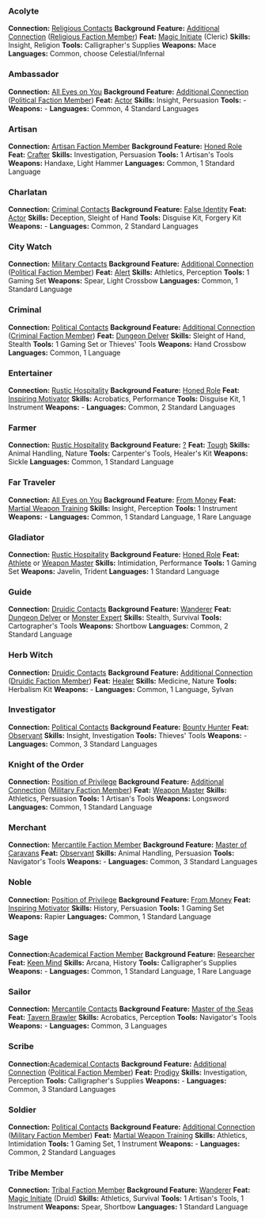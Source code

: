 
### Acolyte
**Connection:** [Religious Contacts](https://lolindhir.github.io/PnP/rules/creation/character_creation/backgrounds/backgrounds_connections)
**Background Feature:** [Additional Connection](https://lolindhir.github.io/PnP/rules/creation/character_creation/backgrounds/backgrounds_features) ([Religious Faction Member](https://lolindhir.github.io/PnP/rules/creation/character_creation/backgrounds/backgrounds_connections))
**Feat:** [Magic Initiate](https://lolindhir.github.io/PnP/feats/Magic%2520Initiate) (Cleric)
**Skills:** Insight, Religion
**Tools:** Calligrapher's Supplies
**Weapons:** Mace
**Languages:** Common, choose Celestial/Infernal


### Ambassador
**Connection:** [All Eyes on You](https://lolindhir.github.io/PnP/rules/creation/character_creation/backgrounds/backgrounds_connections)
**Background Feature:** [Additional Connection](https://lolindhir.github.io/PnP/rules/creation/character_creation/backgrounds/backgrounds_features) ([Political Faction Member](https://lolindhir.github.io/PnP/rules/creation/character_creation/backgrounds/backgrounds_connections))
**Feat:** [Actor](https://lolindhir.github.io/PnP/feats/Actor)
**Skills:** Insight, Persuasion
**Tools:** -
**Weapons:** -
**Languages:** Common, 4 Standard Languages


### Artisan
**Connection:** [Artisan Faction Member](https://lolindhir.github.io/PnP/rules/creation/character_creation/backgrounds/backgrounds_connections)
**Background Feature:** [Honed Role](https://lolindhir.github.io/PnP/rules/creation/character_creation/backgrounds/backgrounds_features)
**Feat:** [Crafter](https://lolindhir.github.io/PnP/feats/Crafter)
**Skills:** Investigation, Persuasion
**Tools:** 1 Artisan's Tools
**Weapons:** Handaxe, Light Hammer
**Languages:** Common, 1 Standard Language


### Charlatan
**Connection:** [Criminal Contacts](https://lolindhir.github.io/PnP/rules/creation/character_creation/backgrounds/backgrounds_connections)
**Background Feature:** [False Identity](https://lolindhir.github.io/PnP/rules/creation/character_creation/backgrounds/backgrounds_features)
**Feat:** [Actor](https://lolindhir.github.io/PnP/feats/Actor)
**Skills:** Deception, Sleight of Hand
**Tools:** Disguise Kit, Forgery Kit
**Weapons:** -
**Languages:** Common, 2 Standard Languages


### City Watch
**Connection:** [Military Contacts](https://lolindhir.github.io/PnP/rules/creation/character_creation/backgrounds/backgrounds_connections)
**Background Feature:** [Additional Connection](https://lolindhir.github.io/PnP/rules/creation/character_creation/backgrounds/backgrounds_features) ([Political Faction Member](https://lolindhir.github.io/PnP/rules/creation/character_creation/backgrounds/backgrounds_connections))
**Feat:** [Alert](https://lolindhir.github.io/PnP/feats/Alert)
**Skills:** Athletics, Perception
**Tools:** 1 Gaming Set
**Weapons:** Spear, Light Crossbow
**Languages:** Common, 1 Standard Language


### Criminal
**Connection:** [Political Contacts](https://lolindhir.github.io/PnP/rules/creation/character_creation/backgrounds/backgrounds_connections)
**Background Feature:** [Additional Connection](https://lolindhir.github.io/PnP/rules/creation/character_creation/backgrounds/backgrounds_features) ([Criminal Faction Member](https://lolindhir.github.io/PnP/rules/creation/character_creation/backgrounds/backgrounds_connections))
**Feat:** [Dungeon Delver](https://lolindhir.github.io/PnP/feats/Dungeon%2520Delver)
**Skills:** Sleight of Hand, Stealth
**Tools:** 1 Gaming Set or Thieves' Tools
**Weapons:** Hand Crossbow
**Languages:** Common, 1 Language


### Entertainer
**Connection:** [Rustic Hospitality](https://lolindhir.github.io/PnP/rules/creation/character_creation/backgrounds/backgrounds_connections)
**Background Feature:** [Honed Role](https://lolindhir.github.io/PnP/rules/creation/character_creation/backgrounds/backgrounds_features)
**Feat:** [Inspiring Motivator](https://lolindhir.github.io/PnP/feats/Inspiring%2520Motivator)
**Skills:** Acrobatics, Performance
**Tools:** Disguise Kit, 1 Instrument
**Weapons:** -
**Languages:** Common, 2 Standard Languages


### Farmer
**Connection:** [Rustic Hospitality](https://lolindhir.github.io/PnP/rules/creation/character_creation/backgrounds/backgrounds_connections)
**Background Feature:** [?](https://lolindhir.github.io/PnP/rules/creation/character_creation/backgrounds/backgrounds_features)
**Feat:** [Tough](https://lolindhir.github.io/PnP/feats/Tough)
**Skills:** Animal Handling, Nature
**Tools:** Carpenter's Tools, Healer's Kit
**Weapons:** Sickle
**Languages:** Common, 1 Standard Language


### Far Traveler
**Connection:** [All Eyes on You](https://lolindhir.github.io/PnP/rules/creation/character_creation/backgrounds/backgrounds_connections)
**Background Feature:** [From Money](https://lolindhir.github.io/PnP/rules/creation/character_creation/backgrounds/backgrounds_features)
**Feat:** [Martial Weapon Training](https://lolindhir.github.io/PnP/feats/Martial%2520Weapon%2520Training)
**Skills:** Insight, Perception
**Tools:** 1 Instrument
**Weapons:** -
**Languages:** Common, 1 Standard Language, 1 Rare Language


### Gladiator
**Connection:** [Rustic Hospitality](https://lolindhir.github.io/PnP/rules/creation/character_creation/backgrounds/backgrounds_connections)
**Background Feature:** [Honed Role](https://lolindhir.github.io/PnP/rules/creation/character_creation/backgrounds/backgrounds_features)
**Feat:** [Athlete](https://lolindhir.github.io/PnP/feats/Athlete) or [Weapon Master](https://lolindhir.github.io/PnP/feats/Weapon%2520Master)
**Skills:** Intimidation, Performance
**Tools:** 1 Gaming Set
**Weapons:** Javelin, Trident
**Languages:** 1 Standard Language


### Guide
**Connection:** [Druidic Contacts](https://lolindhir.github.io/PnP/rules/creation/character_creation/backgrounds/backgrounds_connections)
**Background Feature:** [Wanderer](https://lolindhir.github.io/PnP/rules/creation/character_creation/backgrounds/backgrounds_features)
**Feat:** [Dungeon Delver](https://lolindhir.github.io/PnP/feats/Dungeon%2520Delver) or [Monster Expert](https://lolindhir.github.io/PnP/feats/Monster%2520Expert)
**Skills:** Stealth, Survival
**Tools:** Cartographer's Tools
**Weapons:** Shortbow
**Languages:** Common, 2 Standard Language


### Herb Witch
**Connection:** [Druidic Contacts](https://lolindhir.github.io/PnP/rules/creation/character_creation/backgrounds/backgrounds_connections)
**Background Feature:** [Additional Connection](https://lolindhir.github.io/PnP/rules/creation/character_creation/backgrounds/backgrounds_features) ([Druidic Faction Member](https://lolindhir.github.io/PnP/rules/creation/character_creation/backgrounds/backgrounds_connections))
**Feat:** [Healer](https://lolindhir.github.io/PnP/feats/Healer)
**Skills:** Medicine, Nature
**Tools:** Herbalism Kit
**Weapons:** -
**Languages:** Common, 1 Language, Sylvan


### Investigator
**Connection:** [Political Contacts](https://lolindhir.github.io/PnP/rules/creation/character_creation/backgrounds/backgrounds_connections)
**Background Feature:** [Bounty Hunter](https://lolindhir.github.io/PnP/rules/creation/character_creation/backgrounds/backgrounds_features)
**Feat:** [Observant](https://lolindhir.github.io/PnP/feats/Observant)
**Skills:** Insight, Investigation
**Tools:** Thieves' Tools
**Weapons:** -
**Languages:** Common, 3 Standard Languages


### Knight of the Order
**Connection:** [Position of Privilege](https://lolindhir.github.io/PnP/rules/creation/character_creation/backgrounds/backgrounds_connections)
**Background Feature:** [Additional Connection](https://lolindhir.github.io/PnP/rules/creation/character_creation/backgrounds/backgrounds_features) ([Military Faction Member](https://lolindhir.github.io/PnP/rules/creation/character_creation/backgrounds/backgrounds_connections))
**Feat:** [Weapon Master](https://lolindhir.github.io/PnP/feats/Weapon%2520Master)
**Skills:** Athletics, Persuasion
**Tools:** 1 Artisan's Tools
**Weapons:** Longsword
**Languages:** Common, 1 Standard Language


### Merchant
**Connection:** [Mercantile Faction Member](https://lolindhir.github.io/PnP/rules/creation/character_creation/backgrounds/backgrounds_connections)
**Background Feature:** [Master of Caravans](https://lolindhir.github.io/PnP/rules/creation/character_creation/backgrounds/backgrounds_features)
**Feat:** [Observant](https://lolindhir.github.io/PnP/feats/Observant)
**Skills:** Animal Handling, Persuasion
**Tools:** Navigator's Tools
**Weapons:** -
**Languages:** Common, 3 Standard Languages


### Noble
**Connection:** [Position of Privilege](https://lolindhir.github.io/PnP/rules/creation/character_creation/backgrounds/backgrounds_connections)
**Background Feature:** [From Money](https://lolindhir.github.io/PnP/rules/creation/character_creation/backgrounds/backgrounds_features)
**Feat:** [Inspiring Motivator](https://lolindhir.github.io/PnP/feats/Inspiring%2520Motivator)
**Skills:** History, Persuasion
**Tools:** 1 Gaming Set
**Weapons:** Rapier
**Languages:** Common, 1 Standard Language


### Sage
**Connection:**[Academical Faction Member](https://lolindhir.github.io/PnP/rules/creation/character_creation/backgrounds/backgrounds_connections)
**Background Feature:** [Researcher](https://lolindhir.github.io/PnP/rules/creation/character_creation/backgrounds/backgrounds_features)
**Feat:** [Keen Mind](https://lolindhir.github.io/PnP/feats/Keen%2520Mind)
**Skills:** Arcana, History
**Tools:** Calligrapher's Supplies
**Weapons:** -
**Languages:** Common, 1 Standard Language, 1 Rare Language


### Sailor
**Connection:** [Mercantile Contacts](https://lolindhir.github.io/PnP/rules/creation/character_creation/backgrounds/backgrounds_connections)
**Background Feature:** [Master of the Seas](https://lolindhir.github.io/PnP/rules/creation/character_creation/backgrounds/backgrounds_features)
**Feat:** [Tavern Brawler](https://lolindhir.github.io/PnP/feats/Tavern%2520Brawler)
**Skills:** Acrobatics, Perception
**Tools:** Navigator's Tools
**Weapons:** -
**Languages:** Common, 3 Languages


### Scribe
**Connection:**[Academical Contacts](https://lolindhir.github.io/PnP/rules/creation/character_creation/backgrounds/backgrounds_connections)
**Background Feature:** [Additional Connection](https://lolindhir.github.io/PnP/rules/creation/character_creation/backgrounds/backgrounds_features) ([Political Faction Member](https://lolindhir.github.io/PnP/rules/creation/character_creation/backgrounds/backgrounds_connections))
**Feat:** [Prodigy](https://lolindhir.github.io/PnP/feats/Prodigy)
**Skills:** Investigation, Perception
**Tools:** Calligrapher's Supplies
**Weapons:** -
**Languages:** Common, 3 Standard Languages


### Soldier
**Connection:** [Political Contacts](https://lolindhir.github.io/PnP/rules/creation/character_creation/backgrounds/backgrounds_connections)
**Background Feature:** [Additional Connection](https://lolindhir.github.io/PnP/rules/creation/character_creation/backgrounds/backgrounds_features) ([Military Faction Member](https://lolindhir.github.io/PnP/rules/creation/character_creation/backgrounds/backgrounds_connections))
**Feat:** [Martial Weapon Training](https://lolindhir.github.io/PnP/feats/Martial%2520Weapon%2520Training)
**Skills:** Athletics, Intimidation
**Tools:** 1 Gaming Set, 1 Instrument
**Weapons:** -
**Languages:** Common, 2 Standard Languages


### Tribe Member
**Connection:** [Tribal Faction Member](https://lolindhir.github.io/PnP/rules/creation/character_creation/backgrounds/backgrounds_connections)
**Background Feature:** [Wanderer](https://lolindhir.github.io/PnP/rules/creation/character_creation/backgrounds/backgrounds_features)
**Feat:** [Magic Initiate](https://lolindhir.github.io/PnP/feats/Magic%2520Initiate) (Druid)
**Skills:** Athletics, Survival
**Tools:** 1 Artisan's Tools, 1 Instrument
**Weapons:** Spear, Shortbow
**Languages:** 1 Standard Language
